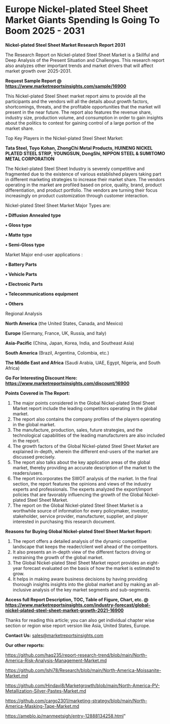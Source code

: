 # Europe Nickel-plated Steel Sheet Market Giants Spending Is Going To Boom 2025 - 2031

<strong>Nickel-plated Steel Sheet Market Research Report 2031</strong>

The Research Report on Nickel-plated Steel Sheet Market is a Skillful and Deep Analysis of the Present Situation and Challenges. This research report also analyzes other important trends and market drivers that will affect market growth over 2025-2031.

<strong>Request Sample Report @ <a href=https://www.marketreportsinsights.com/sample/16900>https://www.marketreportsinsights.com/sample/16900</a></strong>

This Nickel-plated Steel Sheet market report aims to provide all the participants and the vendors will all the details about growth factors, shortcomings, threats, and the profitable opportunities that the market will present in the near future. The report also features the revenue share, industry size, production volume, and consumption in order to gain insights about the politics to contest for gaining control of a large portion of the market share.

Top Key Players in the Nickel-plated Steel Sheet Market:

<strong>Tata Steel, Toyo Kohan, ZhongChi Metal Products, HUINENG NICKEL PLATED STEEL STRIP, YOUNGSUN, DongShi, NIPPON STEEL & SUMITOMO METAL CORPORATION</strong>

The Nickel-plated Steel Sheet Industry is severely competitive and fragmented due to the existence of various established players taking part in different marketing strategies to increase their market share. The vendors operating in the market are profiled based on price, quality, brand, product differentiation, and product portfolio. The vendors are turning their focus increasingly on product customization through customer interaction.

Nickel-plated Steel Sheet Market Major Types are:

<strong>• Diffusion Annealed type

• Gloss type

• Matte type

• Semi-Gloss type</strong>

Market Major end-user applications :

<strong>• Battery Parts

• Vehicle Parts

• Electronic Parts

• Telecommunications equipment

• Others</strong>

Regional Analysis

</u><strong><b>North America</b></strong> (the United States, Canada, and Mexico)

<strong><b>Europe </b></strong>(Germany, France, UK, Russia, and Italy)

<strong><b>Asia-Pacific</b></strong> (China, Japan, Korea, India, and Southeast Asia)

<strong><b>South America</b></strong> (Brazil, Argentina, Colombia, etc.)

<strong><b>The Middle East and Africa</b></strong> (Saudi Arabia, UAE, Egypt, Nigeria, and South Africa)

<strong>Go For Interesting Discount Here: <a href=https://www.marketreportsinsights.com/discount/16900>https://www.marketreportsinsights.com/discount/16900</a></strong>

<strong>Points Covered in The Report:</strong>
<ol>
  <li>The major points considered in the Global Nickel-plated Steel Sheet Market report include the leading competitors operating in the global market.</li>
  <li>The report also contains the company profiles of the players operating in the global market.</li>
  <li>The manufacture, production, sales, future strategies, and the technological capabilities of the leading manufacturers are also included in the report.</li>
  <li>The growth factors of the Global Nickel-plated Steel Sheet Market are explained in-depth, wherein the different end-users of the market are discussed precisely.</li>
  <li>The report also talks about the key application areas of the global market, thereby providing an accurate description of the market to the readers/users.</li>
  <li>The report incorporates the SWOT analysis of the market. In the final section, the report features the opinions and views of the industry experts and professionals. The experts analyzed the export/import policies that are favorably influencing the growth of the Global Nickel-plated Steel Sheet Market.</li>
  <li>The report on the Global Nickel-plated Steel Sheet Market is a worthwhile source of information for every policymaker, investor, stakeholder, service provider, manufacturer, supplier, and player interested in purchasing this research document.</li>
</ol>
<strong>Reasons for Buying Global Nickel-plated Steel Sheet Market Report:</strong>

<ol>
  <li>The report offers a detailed analysis of the dynamic competitive landscape that keeps the reader/client well ahead of the competitors.</li>
  <li>It also presents an in-depth view of the different factors driving or restraining the growth of the global market.</li>
  <li>The Global Nickel-plated Steel Sheet Market report provides an eight-year forecast evaluated on the basis of how the market is estimated to grow.</li>
  <li>It helps in making aware business decisions by having providing thorough insights insights into the global market and by making an all-inclusive analysis of the key market segments and sub-segments.</li>
</ol>
<strong>Access full Report Description, TOC, Table of Figure, Chart, etc. @ <a href=https://www.marketreportsinsights.com/industry-forecast/global-nickel-plated-steel-sheet-market-growth-2021-16900>https://www.marketreportsinsights.com/industry-forecast/global-nickel-plated-steel-sheet-market-growth-2021-16900</a></strong>


Thanks for reading this article; you can also get individual chapter wise section or region wise report version like Asia, United States, Europe.

<strong>Contact Us:</strong>
sales@marketreportsinsights.com

<strong>Our other reports:</strong>

<a href=https://github.com/haq235/report-research-trend/blob/main/North-America-Risk-Analysis-Management-Market.md>https://github.com/haq235/report-research-trend/blob/main/North-America-Risk-Analysis-Management-Market.md</a>

<a href=https://github.com/Ishi78/Research/blob/main/North-America-Moissanite-Market.md>https://github.com/Ishi78/Research/blob/main/North-America-Moissanite-Market.md</a>

<a href=https://github.com/Hindavi8/Marketgrowth/blob/main/North-America-PV-Metallization-Silver-Pastes-Market.md>https://github.com/Hindavi8/Marketgrowth/blob/main/North-America-PV-Metallization-Silver-Pastes-Market.md</a>

<a href=https://github.com/cargo2301/marketing-strategy/blob/main/North-America-Masking-Tape-Market.md>https://github.com/cargo2301/marketing-strategy/blob/main/North-America-Masking-Tape-Market.md</a>

<a href=https://ameblo.jp/manmeetsigh/entry-12888134258.html>https://ameblo.jp/manmeetsigh/entry-12888134258.html</a>"
